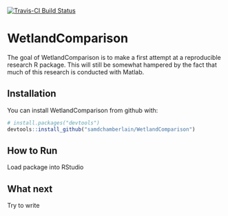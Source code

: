 
<!-- README.md is generated from README.Rmd. Please edit that file -->
[![Travis-CI Build Status](https://travis-ci.org/samdchamberlain/WetlandComparison.svg?branch=master)](https://travis-ci.org/samdchamberlain/WetlandComparison)

WetlandComparison
=================

The goal of WetlandComparison is to make a first attempt at a reproducible research R package. This will still be somewhat hampered by the fact that much of this research is conducted with Matlab.

Installation
------------

You can install WetlandComparison from github with:

``` r
# install.packages("devtools")
devtools::install_github("samdchamberlain/WetlandComparison")
```

How to Run
----------

Load package into RStudio

What next
---------

Try to write
